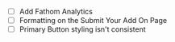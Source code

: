 - [ ] Add Fathom Analytics
- [ ] Formatting on the Submit Your Add On Page
- [ ] Primary Button styling isn't consistent